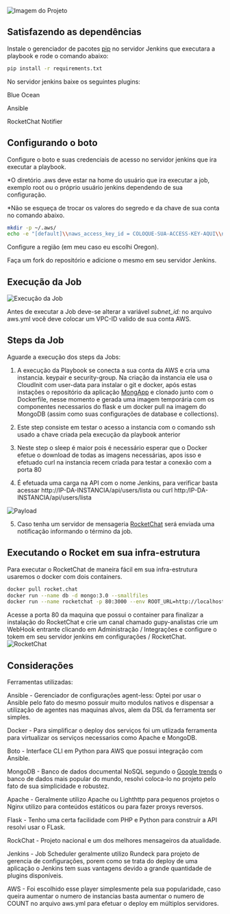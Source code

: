 ![Imagem do Projeto](https://imagizer.imageshack.com/img922/6745/wSCLM0.png)


## Satisfazendo as dependências
Instale o gerenciador de pacotes [pip](https://pip.pypa.io/en/stable/installing/) no servidor Jenkins que executara a playbook e rode o comando abaixo:
```bash
pip install -r requirements.txt
```

No servidor jenkins baixe os seguintes plugins:

Blue Ocean

Ansible

RocketChat Notifier

## Configurando o boto


Configure o boto e suas credenciais de acesso no servidor jenkins que ira executar a playbook.

*O diretório .aws deve estar na home do usuário que ira executar a job, exemplo root ou o próprio usuário jenkins dependendo de sua configuração.

*Não se esqueça de trocar os valores do segredo e da chave de sua conta no comando abaixo.


```bash
mkdir -p ~/.aws/
echo -e "[default]\\naws_access_key_id = COLOQUE-SUA-ACCESS-KEY-AQUI\\naws_secret_access_key = COLOQUE-SUA-SECRET-ACCESS-KEY-QUI" > ~/.aws/credentials
```
Configure a região (em meu caso eu escolhi Oregon).


Faça um fork do repositório e adicione o mesmo em seu servidor Jenkins.

## Execução da Job 
![Execução da Job](https://imagizer.imageshack.com/img923/4374/wEel0t.png)

Antes de executar a Job deve-se alterar a variável *subnet_id:* no arquivo aws.yml você deve colocar um VPC-ID valido de sua conta AWS.

## Steps da Job

Aguarde a execução dos steps da Jobs:

1. A execução da Playbook se conecta a sua conta da AWS e cria uma instancia. keypair e security-group. Na criação da instancia ele usa o CloudInit com user-data para instalar o git e docker, após estas instações o repositório da aplicação [MongApp](https://github.com/andpupilo0182/MongApp/tree/Prod) e clonado junto com o Dockerfile, nesse momento e gerada uma imagem temporária com os componentes necessarios do flask e um docker pull na imagem do MongoDB (assim como suas configurações de database e collections).

2. Este step consiste em testar o acesso a instancia com o comando ssh usado a chave criada pela execução da playbook anterior

3. Neste step o sleep é maior pois é necessário esperar que o Docker efetue o download de todas as imagens necessárias, apos isso e efetuado curl na instancia recem criada para testar a conexão com a porta 80

4. É efetuada uma carga na API com o nome Jenkins, para verificar basta acessar http://IP-DA-INSTANCIA/api/users/lista ou curl http:/IP-DA-INSTANCIA/api/users/lista 


![Payload](https://imagizer.imageshack.com/img922/6677/N2rFdj.png)


5. Caso tenha um servidor de mensageria [RocketChat](https://rocket.chat/) será enviada uma notificação informando o término da job.

## Executando o Rocket em sua infra-estrutura

Para executar o RocketChat de maneira fácil em sua infra-estrutura usaremos o docker com dois containers.

```bash
docker pull rocket.chat
docker run --name db -d mongo:3.0 --smallfiles
docker run --name rocketchat -p 80:3000 --env ROOT_URL=http://localhost --link db -d rocket.chat
```

Acesse a porta 80 da maquina que possui o container para finalizar a instalação do RocketChat e crie um canal chamado gupy-analistas crie um WebHook entrante clicando em Administração / Integrações e configure o tokem em seu servidor jenkins em configurações / RocketChat.
![RocketChat](https://imagizer.imageshack.com/img922/547/gLXMDB.png)


## Considerações

Ferramentas utilizadas:


Ansible - Gerenciador de configurações agent-less: Optei por usar o Ansible pelo fato do mesmo possuir muito modulos nativos e dispensar a utilização de agentes nas maquinas alvos, alem da DSL da ferramenta ser simples.


Docker - Para simplificar o deploy dos serviços foi um utlizada ferramenta para virtualizar os serviços necessarios como Apache e MongoDB.


Boto - Interface CLI em Python para AWS que possui integração com Ansible.


MongoDB - Banco de dados documental NoSQL segundo o [Google trends](https://trends.google.com/trends/explore?date=all&q=%2Fm%2F05z_r2n,%2Fm%2F04f32m3,%2Fm%2F09gnj_f,%2Fm%2F03wfh72,Neo4j) o banco de dados mais popular do mundo, resolvi coloca-lo no projeto pelo fato de sua simplicidade e robustez.


Apache - Geralmente utilizo Apache ou Lighthttp para pequenos projetos o Nginx utilizo para conteúdos estáticos ou para fazer proxys reversos.


Flask - Tenho uma certa facilidade com PHP e Python para construir a API resolvi usar o FLask.


RockChat - Projeto nacional e um dos melhores mensageiros da atualidade.

Jenkins - Job Scheduler geralmente utilizo Rundeck para projeto de gerencia de configurações, porem como se trata do deploy de uma aplicação o Jenkins tem suas vantagens devido a grande quantidade de plugins disponíveis.

AWS - Foi escolhido esse player simplesmente pela sua popularidade, caso queira aumentar o numero de instancias basta aumentar o numero de COUNT no arquivo aws.yml para efetuar o deploy em múltiplos servidores.

